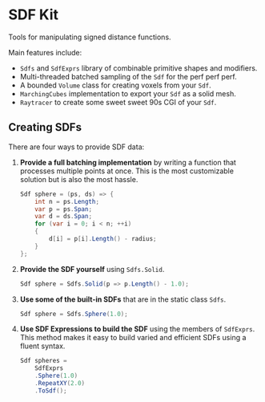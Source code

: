 # SDF Kit

Tools for manipulating signed distance functions.

Main features include:

* `Sdfs` and `SdfExprs` library of combinable primitive shapes and modifiers.
* Multi-threaded batched sampling of the `Sdf` for the perf perf perf.
* A bounded `Volume` class for creating voxels from your `Sdf`.
* `MarchingCubes` implementation to export your `Sdf` as a solid mesh.
* `Raytracer` to create some sweet sweet 90s CGI of your `Sdf`.

## Creating SDFs

There are four ways to provide SDF data:

1. **Provide a full batching implementation** by writing a function that processes multiple points at once. This is the most customizable solution but is also the most hassle.

    ```csharp
    Sdf sphere = (ps, ds) => {
        int n = ps.Length;
        var p = ps.Span;
        var d = ds.Span;
        for (var i = 0; i < n; ++i)
        {
            d[i] = p[i].Length() - radius;
        }
    };
    ```

2. **Provide the SDF yourself** using `Sdfs.Solid`.

    ```csharp
    Sdf sphere = Sdfs.Solid(p => p.Length() - 1.0);
    ```

3. **Use some of the built-in SDFs** that are in the static class `Sdfs`.

    ```csharp
    Sdf sphere = Sdfs.Sphere(1.0);
    ```

4. **Use SDF Expressions to build the SDF** using the members of `SdfExprs`. This method makes it easy to build varied and efficient SDFs using a fluent syntax.

    ```csharp
    Sdf spheres =
        SdfExprs
        .Sphere(1.0)
        .RepeatXY(2.0)
        .ToSdf();
    ```


